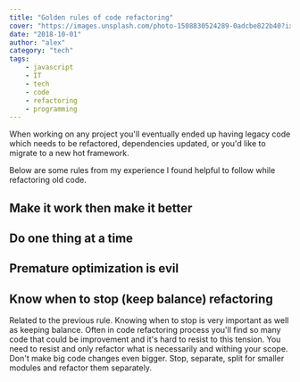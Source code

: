 ```yaml
---
title: "Golden rules of code refactoring"
cover: "https://images.unsplash.com/photo-1508830524289-0adcbe822b40?ixlib=rb-0.3.5&ixid=eyJhcHBfaWQiOjEyMDd9&s=377e356cce015c363d123504857f8137&auto=format&fit=crop&w=2511&q=80"
date: "2018-10-01"
author: "alex"
category: "tech"
tags:
    - javascript
    - IT
    - tech
    - code
    - refactoring
    - programming
---
```


When working on any project you'll eventually ended up having legacy code which needs to be refactored, dependencies updated, or you'd like to migrate to a new hot framework.

Below are some rules from my experience I found helpful to follow while refactoring old code.

## Make it work then make it better

## Do one thing at a time

## Premature optimization is evil

## Know when to stop (keep balance) refactoring

Related to the previous rule. Knowing when to stop is very important as well as keeping balance. Often in code refactoring process you'll find so many code that could be improvement and it's hard to resist to this tension. You need to resist and only refactor what is necessarily and withing your scope. Don't make big code changes even bigger. Stop, separate, split for smaller modules and refactor them separately.
